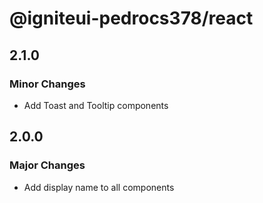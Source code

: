 # @igniteui-pedrocs378/react

## 2.1.0

### Minor Changes

- Add Toast and Tooltip components

## 2.0.0

### Major Changes

- Add display name to all components
